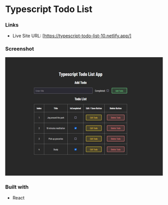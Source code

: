 # Typescript Todo List

### Links

- Live Site URL: [https://typescript-todo-list-10.netlify.app/]

### Screenshot

![](screenshot/Screenshot.png)

### Built with

- React

